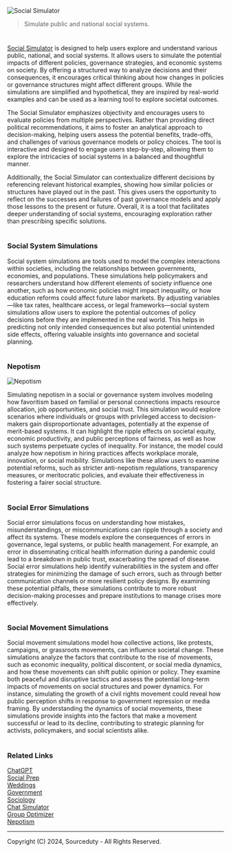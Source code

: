 ![Social Simulator](https://github.com/user-attachments/assets/d1ea8c7c-9a83-4691-af45-ff308cc5d86f)

> Simulate public and national social systems.
#

[Social Simulator](https://chatgpt.com/g/g-exqN30iRd-social-simulator) is designed to help users explore and understand various public, national, and social systems. It allows users to simulate the potential impacts of different policies, governance strategies, and economic systems on society. By offering a structured way to analyze decisions and their consequences, it encourages critical thinking about how changes in policies or governance structures might affect different groups. While the simulations are simplified and hypothetical, they are inspired by real-world examples and can be used as a learning tool to explore societal outcomes.

The Social Simulator emphasizes objectivity and encourages users to evaluate policies from multiple perspectives. Rather than providing direct political recommendations, it aims to foster an analytical approach to decision-making, helping users assess the potential benefits, trade-offs, and challenges of various governance models or policy choices. The tool is interactive and designed to engage users step-by-step, allowing them to explore the intricacies of social systems in a balanced and thoughtful manner.

Additionally, the Social Simulator can contextualize different decisions by referencing relevant historical examples, showing how similar policies or structures have played out in the past. This gives users the opportunity to reflect on the successes and failures of past governance models and apply those lessons to the present or future. Overall, it is a tool that facilitates deeper understanding of social systems, encouraging exploration rather than prescribing specific solutions.

#
### Social System Simulations

Social system simulations are tools used to model the complex interactions within societies, including the relationships between governments, economies, and populations. These simulations help policymakers and researchers understand how different elements of society influence one another, such as how economic policies might impact inequality, or how education reforms could affect future labor markets. By adjusting variables—like tax rates, healthcare access, or legal frameworks—social system simulations allow users to explore the potential outcomes of policy decisions before they are implemented in the real world. This helps in predicting not only intended consequences but also potential unintended side effects, offering valuable insights into governance and societal planning.

#
### Nepotism

![Nepotism](https://github.com/user-attachments/assets/47c84750-04c9-4727-8695-f3ce2ffba2f9)

Simulating nepotism in a social or governance system involves modeling how favoritism based on familial or personal connections impacts resource allocation, job opportunities, and social trust. This simulation would explore scenarios where individuals or groups with privileged access to decision-makers gain disproportionate advantages, potentially at the expense of merit-based systems. It can highlight the ripple effects on societal equity, economic productivity, and public perceptions of fairness, as well as how such systems perpetuate cycles of inequality. For instance, the model could analyze how nepotism in hiring practices affects workplace morale, innovation, or social mobility. Simulations like these allow users to examine potential reforms, such as stricter anti-nepotism regulations, transparency measures, or meritocratic policies, and evaluate their effectiveness in fostering a fairer social structure.

#
### Social Error Simulations

Social error simulations focus on understanding how mistakes, misunderstandings, or miscommunications can ripple through a society and affect its systems. These models explore the consequences of errors in governance, legal systems, or public health management. For example, an error in disseminating critical health information during a pandemic could lead to a breakdown in public trust, exacerbating the spread of disease. Social error simulations help identify vulnerabilities in the system and offer strategies for minimizing the damage of such errors, such as through better communication channels or more resilient policy designs. By examining these potential pitfalls, these simulations contribute to more robust decision-making processes and prepare institutions to manage crises more effectively.

#
### Social Movement Simulations

Social movement simulations model how collective actions, like protests, campaigns, or grassroots movements, can influence societal change. These simulations analyze the factors that contribute to the rise of movements, such as economic inequality, political discontent, or social media dynamics, and how these movements can shift public opinion or policy. They examine both peaceful and disruptive tactics and assess the potential long-term impacts of movements on social structures and power dynamics. For instance, simulating the growth of a civil rights movement could reveal how public perception shifts in response to government repression or media framing. By understanding the dynamics of social movements, these simulations provide insights into the factors that make a movement successful or lead to its decline, contributing to strategic planning for activists, policymakers, and social scientists alike.

#
### Related Links

[ChatGPT](https://github.com/sourceduty/ChatGPT)
<br>
[Social Prep](https://github.com/sourceduty/Social_Prep)
<br>
[Weddings](https://github.com/sourceduty/Weddings)
<br>
[Government](https://github.com/sourceduty/Government)
<br>
[Sociology](https://github.com/sourceduty/Sociology)
<br>
[Chat Simulator](https://github.com/sourceduty/Chat_Simulator)
<br>
[Group Optimizer](https://github.com/sourceduty/Group_Optimizer)
<br>
[Nepotism](https://github.com/sourceduty/Nepotism)

***
Copyright (C) 2024, Sourceduty - All Rights Reserved.
